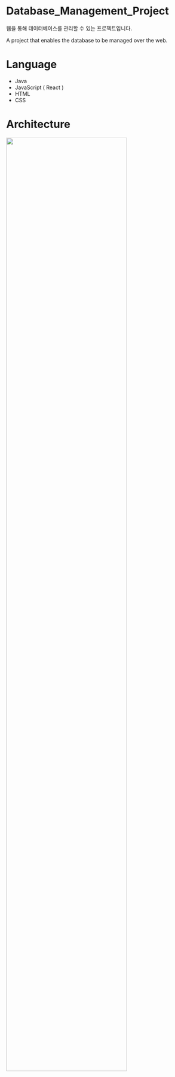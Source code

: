 # Database_Management_Project
웹을 통해 데이터베이스를 관리할 수 있는 프로젝트입니다.

A project that enables the database to be managed over the web.

# Language
* Java
* JavaScript ( React )
* HTML
* CSS

# Architecture
<img width="80%" src="https://user-images.githubusercontent.com/69864897/170301418-5bb92627-c353-450b-b356-4564d9ea940b.png">
